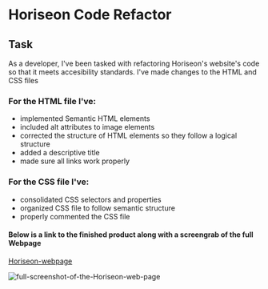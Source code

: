 # Horiseon Code Refactor

## Task
As a developer, I've been tasked with refactoring Horiseon's website's code 
so that it meets accesibility standards. I've made changes to the HTML and CSS files

### For the HTML file I've:
* implemented Semantic HTML elements
* included alt attributes to image elements
* corrected the structure of HTML elements so they follow a logical structure
* added a descriptive title
* made sure all links work properly

### For the CSS file I've:
* consolidated CSS selectors and properties
* organized CSS file to follow semantic structure
* properly commented the CSS file


#### Below is a link to the finished product along with a screengrab of the full Webpage
[Horiseon-webpage](https://israel-molestina.github.io/Horiseon-code-refactor/)

![full-screenshot-of-the-Horiseon-web-page](./assets/images/horiseon-full-web-page.png)
